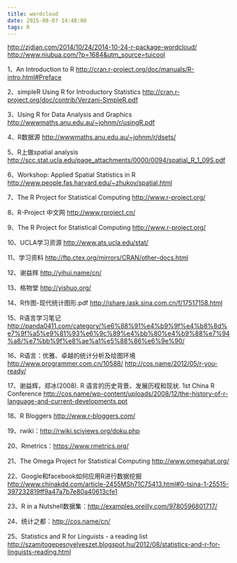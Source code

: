 ```yaml
---
title: wordcloud
date: 2015-08-07 14:48:08
tags: R
---
```

http://zjdian.com/2014/10/24/2014-10-24-r-package-wordcloud/
http://www.niubua.com/?p=1684&utm_source=tuicool

1、An Introduction to R
http://cran.r-project.org/doc/manuals/R-intro.html#Preface

2、simpleR  Using R for Introductory Statistics
http://cran.r-project.org/doc/contrib/Verzani-SimpleR.pdf

3、Using R for Data Analysis and Graphics
http://wwwmaths.anu.edu.au/~johnm/r/usingR.pdf

4、R数据源
http://wwwmaths.anu.edu.au/~johnm/r/dsets/

5、R上做spatial analysis
http://scc.stat.ucla.edu/page_attachments/0000/0094/spatial_R_1_09S.pdf

6、Workshop: Applied Spatial Statistics in R
http://www.people.fas.harvard.edu/~zhukov/spatial.html

7、The R Project for Statistical Computing
http://www.r-project.org/

8、R-Project 中文网 
http://www.rproject.cn/

9、The R Project for Statistical Computing
http://www.r-project.org/

10、UCLA学习资源
http://www.ats.ucla.edu/stat/

11、学习资料
http://ftp.ctex.org/mirrors/CRAN/other-docs.html

12、谢益辉
http://yihui.name/cn/

13、格物堂
http://yishuo.org/

14、R作图-现代统计图形.pdf
http://ishare.iask.sina.com.cn/f/17517158.html

15、R语言学习笔记
http://panda0411.com/category/%e6%88%91%e4%b9%9f%e4%b8%8d%e7%9f%a5%e9%81%93%e6%9c%89%e4%bb%80%e4%b9%88%e7%94%a8/%e7%bb%9f%e8%ae%a1%e5%88%86%e6%9e%90/

16、R语言：优雅、卓越的统计分析及绘图环境
http://www.programmer.com.cn/10588/
http://cos.name/2012/05/r-you-ready/

17、谢益辉，郑冰(2008). R 语言的历史背景、发展历程和现状. 1st China R Conference
http://cos.name/wp-content/uploads/2008/12/the-history-of-r-language-and-current-developments.ppt

18、R Bloggers
http://www.r-bloggers.com/

19、rwiki：http://rwiki.sciviews.org/doku.php

20、Rmetrics：https://www.rmetrics.org/

21、The Omega Project for Statistical Computing
http://www.omegahat.org/

22、Google和facebook如何应用R进行数据挖掘
http://www.chinakdd.com/article-2455MSh71C75413.html#0-tsina-1-25515-397232819ff9a47a7b7e80a40613cfe1

23、R in a Nutshell数据集：http://examples.oreilly.com/9780596801717/

24、统计之都：http://cos.name/cn/

25、Statistics and R for Linguists - a reading list http://szamitogepesnyelveszet.blogspot.hu/2012/08/statistics-and-r-for-linguists-reading.html